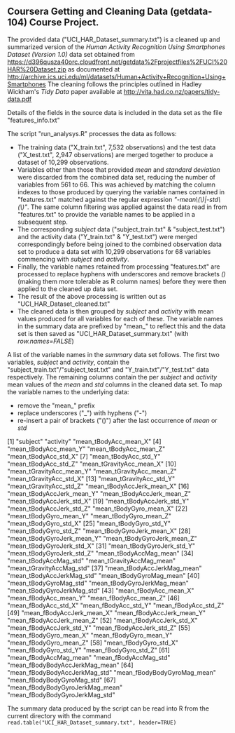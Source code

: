 ## Coursera Getting and Cleaning Data (getdata-104) Course Project.

The provided data ("UCI_HAR_Dataset_summary.txt") is a cleaned up and summarized version of the _Human Activity Recognition Using Smartphones Dataset (Version 1.0)_ data set obtained from https://d396qusza40orc.cloudfront.net/getdata%2Fprojectfiles%2FUCI%20HAR%20Dataset.zip as documented at http://archive.ics.uci.edu/ml/datasets/Human+Activity+Recognition+Using+Smartphones  The cleaning follows the principles outlined in Hadley Wickham's _Tidy Data_ paper available at http://vita.had.co.nz/papers/tidy-data.pdf

Details of the fields in the source data is included in the data set as the file "features_info.txt"

The script "run_analysys.R" processes the data as follows:
* The training data ("X_train.txt", 7,532 observations) and the test data ("X_test.txt", 2,947 observations) are merged together to produce a dataset of 10,299 observations.
* Variables other than those that provided _mean_ and _standard deviation_ were discarded from the combined data set, reducing the number of variables from 561 to 66.  This was achieved by matching the column indexes to those produced by querying the variable names contained in "features.txt" matched against the regular expression _"-mean\\(\\)|-std\\(\\)"_.  The same column filtering was applied against the data read in from "features.txt" to provide the variable names to be applied in a subsequent step.
* The corresponding _subject_ data ("subject_train.txt" & "subject_test.txt") and the activity data ("Y_train.txt" & "Y_test.txt") were merged correspondingly before being joined to the combined observation data set to produce a data set with 10,299 observations for 68 variables commencing with _subject_ and _activity_.
* Finally, the variable names retained from processing "features.txt" are processed to replace hyphens with underscores and remove brackets _()_ (making them more tolerable as R column names) before they were then applied to the cleaned up data set.
* The result of the above processing is written out as "UCI_HAR_Dataset_cleaned.txt"
* The cleaned data is then grouped by _subject_ and _activity_ with mean values produced for all variables for each of these.  The variable names in the summary data are prefixed by "mean_" to reflect this and the data set is then saved as "UCI_HAR_Dataset_summary.txt" (with _row.names=FALSE_)

A list of the variable names in the _summary_ data set follows.  The first two variables, _subject_ and _activity_, contain the "subject_train.txt"/"subject_test.txt" and "Y_train.txt"/"Y_test.txt" data respectively.  The remaining columns contain the per _subject_ and _activity_ mean values of the _mean_ and _std_ columns in the cleaned data set.  To map the variable names to the underlying data:
* remove the "mean_" prefix
* replace underscores ("\_") with hyphens ("-")
* re-insert a pair of brackets ("()") after the last occurrence of _mean_ or _std_

[1] "subject"                        "activity"                       "mean_tBodyAcc_mean_X"
[4] "mean_tBodyAcc_mean_Y"           "mean_tBodyAcc_mean_Z"           "mean_tBodyAcc_std_X"
[7] "mean_tBodyAcc_std_Y"            "mean_tBodyAcc_std_Z"            "mean_tGravityAcc_mean_X"
[10] "mean_tGravityAcc_mean_Y"        "mean_tGravityAcc_mean_Z"        "mean_tGravityAcc_std_X"
[13] "mean_tGravityAcc_std_Y"         "mean_tGravityAcc_std_Z"         "mean_tBodyAccJerk_mean_X"
[16] "mean_tBodyAccJerk_mean_Y"       "mean_tBodyAccJerk_mean_Z"       "mean_tBodyAccJerk_std_X"
[19] "mean_tBodyAccJerk_std_Y"        "mean_tBodyAccJerk_std_Z"        "mean_tBodyGyro_mean_X"
[22] "mean_tBodyGyro_mean_Y"          "mean_tBodyGyro_mean_Z"          "mean_tBodyGyro_std_X"
[25] "mean_tBodyGyro_std_Y"           "mean_tBodyGyro_std_Z"           "mean_tBodyGyroJerk_mean_X"
[28] "mean_tBodyGyroJerk_mean_Y"      "mean_tBodyGyroJerk_mean_Z"      "mean_tBodyGyroJerk_std_X"
[31] "mean_tBodyGyroJerk_std_Y"       "mean_tBodyGyroJerk_std_Z"       "mean_tBodyAccMag_mean"
[34] "mean_tBodyAccMag_std"           "mean_tGravityAccMag_mean"       "mean_tGravityAccMag_std"
[37] "mean_tBodyAccJerkMag_mean"      "mean_tBodyAccJerkMag_std"       "mean_tBodyGyroMag_mean"
[40] "mean_tBodyGyroMag_std"          "mean_tBodyGyroJerkMag_mean"     "mean_tBodyGyroJerkMag_std"
[43] "mean_fBodyAcc_mean_X"           "mean_fBodyAcc_mean_Y"           "mean_fBodyAcc_mean_Z"
[46] "mean_fBodyAcc_std_X"            "mean_fBodyAcc_std_Y"            "mean_fBodyAcc_std_Z"
[49] "mean_fBodyAccJerk_mean_X"       "mean_fBodyAccJerk_mean_Y"       "mean_fBodyAccJerk_mean_Z"
[52] "mean_fBodyAccJerk_std_X"        "mean_fBodyAccJerk_std_Y"        "mean_fBodyAccJerk_std_Z"
[55] "mean_fBodyGyro_mean_X"          "mean_fBodyGyro_mean_Y"          "mean_fBodyGyro_mean_Z"
[58] "mean_fBodyGyro_std_X"           "mean_fBodyGyro_std_Y"           "mean_fBodyGyro_std_Z"
[61] "mean_fBodyAccMag_mean"          "mean_fBodyAccMag_std"           "mean_fBodyBodyAccJerkMag_mean"
[64] "mean_fBodyBodyAccJerkMag_std"   "mean_fBodyBodyGyroMag_mean"     "mean_fBodyBodyGyroMag_std"
[67] "mean_fBodyBodyGyroJerkMag_mean" "mean_fBodyBodyGyroJerkMag_std"

The summary data produced by the script can be read into R from the current directory with the command `read.table("UCI_HAR_Dataset_summary.txt", header=TRUE)`
